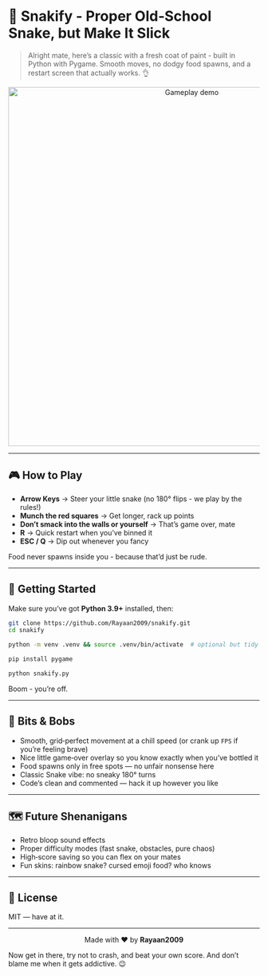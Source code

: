 # 🐍 Snakify - Proper Old‑School Snake, but Make It Slick

> Alright mate, here’s a classic with a fresh coat of paint - built in Python with Pygame. Smooth moves, no dodgy food spawns, and a restart screen that actually works. 👌

<p align="center">
<img src="demo.gif" alt="Gameplay demo" width="720" />
</p>

---

## 🎮 How to Play

* **Arrow Keys** → Steer your little snake (no 180° flips - we play by the rules!)
* **Munch the red squares** → Get longer, rack up points
* **Don’t smack into the walls or yourself** → That’s game over, mate
* **R** → Quick restart when you’ve binned it
* **ESC / Q** → Dip out whenever you fancy

Food never spawns inside you - because that’d just be rude.

---

## 🚀 Getting Started

Make sure you’ve got **Python 3.9+** installed, then:

```bash
git clone https://github.com/Rayaan2009/snakify.git
cd snakify

python -m venv .venv && source .venv/bin/activate  # optional but tidy

pip install pygame

python snakify.py
```

Boom - you’re off.

---

## 🔧 Bits & Bobs

* Smooth, grid‑perfect movement at a chill speed (or crank up `FPS` if you’re feeling brave)
* Nice little game‑over overlay so you know exactly when you’ve bottled it
* Food spawns only in free spots — no unfair nonsense here
* Classic Snake vibe: no sneaky 180° turns
* Code’s clean and commented — hack it up however you like

---

## 🗺 Future Shenanigans

* Retro bloop sound effects
* Proper difficulty modes (fast snake, obstacles, pure chaos)
* High‑score saving so you can flex on your mates
* Fun skins: rainbow snake? cursed emoji food? who knows

---

## 📝 License

MIT — have at it.

---

<p align="center">
Made with ❤️ by <strong>Rayaan2009</strong>
</p>

Now get in there, try not to crash, and beat your own score. And don’t blame me when it gets addictive. 😉
